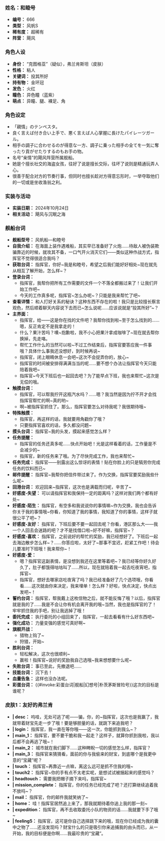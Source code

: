 ### 姓名：和睦号
* **编号：** 666
* **类型：** 风帆S
* **稀有度：** 超稀有
* **阵营：** 飓风


### 角色人设
* **身份：** “克图格亚”（疑似），弗兰肯斯坦（皮肤）
* **性格：** 粘人
* **关键词：** 投其所好
* **持有物：** 金环冠
* **发色：** 火红
* **瞳色：** 异色瞳（蓝紫）
* **萌点：** 异瞳、腿、裸足、角


### 角色设定
* 「親情」のテンペスタ。
* 良く言えば付き合い上手で、悪く言えば人心掌握に長けたパイレーツガール。
* 相手の調子に合わせるのが得意な一方、調子に乗った相手の全てを一気に奪ったり貢がせたりするのもお手の物。
* 名号“亲情”的飓风阵营所属舰船。
* 她是个擅长社交的海盗女孩，往好了说是擅长交际，往坏了说则是精通玩弄人心。
* 很善于配合对方的节奏行事，但同时也擅长趁对方得意忘形时，一举夺取他们的一切或是坐收渔翁之利。


### 实装与活动
* **实装日期：** 2024年10月24日
* **相关活动：** 飓风与沉眠之海


### 舰船台词
* **舰船型号：** 风帆船—和睦号
* **自我介绍：** 在海面上装作遇难船，其实早已准备好了火炮……待敌人被伪装欺骗靠近的时候，就攻其不备，一口气开火消灭它们——类似这种作战方式，指挥官不觉得很适合我吗？
* **获取台词：** 指挥官，你好~我是和睦号，希望之后我们能好好相处~现在就先从相互了解开始，怎么样~？
* **登录台词：**
  * 指挥官，我帮你把所有工作需要的文件一个不落全都搬过来了！让我们开始工作吧~
  * 今天的工作真多呢，指挥官~怎么办呢~？只能是我来帮忙了吧~
* **查看详情：** 和人打好关系的秘诀？这种东西不存在的啦！我只是比较擅长察言观色，然后顺着聊天内容说下去而已~怎么说呢……应该说就是“投其所好”~？
* **主界面：**
  * 指挥官，给——这是你在找的文件吧？我帮你找到啦~至于怎么找到的……嗯，反正肯定不是我拿走的！
  * 什么？果汁苦吗？噢~抱歉啦，我不小心把果汁拿成咖啡了~现在就去帮你换掉，先走咯。
  * 帮忙工作什么的当然可以啦~不过工作结束后，指挥官要答应我一件事哦？具体什么事我还没想好，到时候再说~
  * 指挥官，闭上眼睛休息一会吧~这次不会捉弄你的，放心~
  * 指挥官的时间被安排得满满当当的呢……要不想个办法让指挥官今天只能陪着我吧~
  * 指挥官~今天下班后也一起回去吧？为了能早点下班，我也来帮忙~这次是无偿的哦。
* **触摸台词：**
  * 指挥官，可以帮我拧开这瓶汽水吗？……嗯？我当然是因为拧不开才会找指挥官帮忙的啊~真的哟~
  * 啊~被指挥官抓住了。那么，指挥官要怎么对待我呢？我很期待哦~
* **特殊触摸：**
  * 指挥官，再这样的话，我就要用角戳你了哦？
  * 只要指挥官喜欢的话，多久都没问题~
* **摸头台词：** 指挥官~我的头发，摸起来感觉怎么样？
* **任务提醒：**
  * 指挥官的任务还真多呢……快点开始吧！光是这样看着的话，工作量是不会减少的~
  * 指挥官，新的任务来了哦。为了尽快完成工作，我也来帮忙~
* **任务完成：** 指挥官——别露出这么惊讶的表情！贴在你脸上的只是犒劳你完成任务的饮料而已~
* **邮件提醒：** 指挥官~我帮你把信件带过来了。作为交换，指挥官要奖励我些什么呢~
* **回港台词：** 欢迎回来~指挥官，这次也是满载而归呢，辛苦了~
* **好感度-失望：** 可以请指挥官和我保持一定的距离吗？这样对我们两个都有好处~
* **好感度-陌生：** 指挥官，有空多和我说说你的事情嘛~作为交换，我也会告诉你关于我的事情哦~你看，你知道了我的事情，我知道了你的事情，这样子就很公平了吧~？
* **好感度-友好：** 指挥官，下班后要不要一起回去呢？你看，港区那么大——我一个人回去会迷路的吧？才不是找借口啦~好不好嘛，指挥官~？
* **好感度-喜欢：** 指挥官，之前说好的帮忙的奖励，我已经想好了。下班后一起去海边散步怎么样~？……你答应啦，太好了~那事不宜迟，赶紧工作吧！待会儿要准时下班哦！我来帮你~！
* **好感度-爱：**
  * 嗯？指挥官这副表情，是没想到我还在这里等着吧~？我已经等你好久好久了，肚子都饿得咕咕叫了……所以，现在就陪着我一起去吃夜宵吧，指挥官~
  * 指挥官，想好去哪家店吃夜宵了吗？我已经准备好了几个选项哦，你看看……这次就由你来决定，我来埋单！怎么样？好啦，快点决定，快点出发吧~！
* **誓约台词：** 指挥官，帮我戴上这枚信物之后，就不能反悔了哦？以后，指挥官就是我的了……我是不会让你有机会离开我的哦~当然，我也是指挥官的了！牢牢抓住我的手吧，别让我逃掉了哦！
* **委托完成：** 执行委托的小组回来了，指挥官，一起去看看有什么好东西吧~
* **强化成功：** 力量变强的感觉可真好啊~
* **旗舰开战：**
  * 猎物上钩了~
  * 狩猎，开始~
* **胜利台词：**
  * 轻松解决，这次也很顺利~
  * 赢啦！指挥官~说好的奖励我自己选哦~我来想想要什么呢~
* **失败台词：** 事已至此，先撤退吧……
* **技能台词：** 沉下去！
* **血量告急：** 这样也没办法呢。
* **彩蛋台词：** {{#invoke:彩蛋台词|舰船|幻想号|朴茨茅斯冒险号}}这次的目标是谁呢？


### 皮肤1：友好的弗兰肯
* **| desc：** 呜哇，无处可逃了呢——骗，你，的~指挥官，这次也是我赢了，我就带着财宝先走一步了哦！要是够胆量的话，就跳下来追我吧？
* **| login：** 指挥官，我一直在等你哦——这一次，你能抓到我么~？
* **| main_1：** 指挥官，要不要干脆和我一起走？这样子，就算你抓到我啦，我以后都不会再逃了哦~！
* **| main_2：** 城市就在我们脚下……这种睥睨一切的感觉怎么样，指挥官？
* **| main_3：** 指挥官来猜猜看，面前的你与我偷来的财宝，到底哪个是我更中意的“宝藏”呢？
* **| touch：** 指挥官~再靠近一点嘛，离这么远可是抓不住我的哦~
* **| touch2：** 指挥官~你的手有点不太老实呢，是想试试被捆起来的感觉吗？
* **| headtouch：** 需要我把帽子摘下来吗，指挥官~
* **| mission_complete：** 指挥官，你的任务已经完成了吧？还打算继续追着我不放吗~？
* **| mail：** 指挥官，你的邮件我就笑纳了~
* **| home：** 哇！指挥官居然追上来了，那我就期待着你追上我的那一刻~
* **| expedition：** 指挥官，再不去收取委托小队的物资的话……我就要下手了哦~
* **| feeling5：** 指挥官，这可是你自己选择跳下来的哦，现在你已经成为我的囊中之物了……还没发现吗？财宝什么的只是吸引你来追捕我的由头而已，从一开始，我的目标便是你啊……我最珍贵的“宝藏”。
